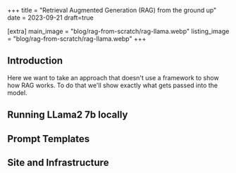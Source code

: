 +++
title = "Retrieval Augmented Generation (RAG) from the ground up"
date = 2023-09-21
draft=true

[extra]
main_image = "blog/rag-from-scratch/rag-llama.webp"
listing_image = "blog/rag-from-scratch/rag-llama.webp"
+++


## Introduction

Here we want to take an approach that doesn't use a framework to show how RAG works. To do that we'll show exactly what gets passed into the model.

## Running LLama2 7b locally

## Prompt Templates

## Site and Infrastructure